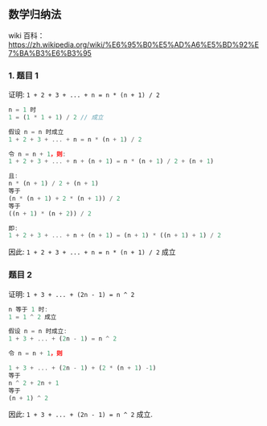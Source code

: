 ## 数学归纳法

wiki 百科：https://zh.wikipedia.org/wiki/%E6%95%B0%E5%AD%A6%E5%BD%92%E7%BA%B3%E6%B3%95


### 1. 题目 1
证明: `1 + 2 + 3 + ... + n = n * (n + 1) / 2`

```js
n = 1 时
1 = (1 * 1 + 1) / 2 // 成立

假设 n = n 时成立
1 + 2 + 3 + ... + n = n * (n + 1) / 2

令 n = n + 1，则:
1 + 2 + 3 + ... + n + (n + 1) = n * (n + 1) / 2 + (n + 1)

且:
n * (n + 1) / 2 + (n + 1)
等于
(n * (n + 1) + 2 * (n + 1)) / 2
等于
((n + 1) * (n + 2)) / 2

即:
1 + 2 + 3 + ... + n + (n + 1) = (n + 1) * ((n + 1) + 1) / 2
```
因此: `1 + 2 + 3 + ... + n = n * (n + 1) / 2` 成立

### 题目 2

证明: `1 + 3 + ... + (2n - 1) = n ^ 2`

```js
n 等于 1 时:
1 = 1 ^ 2 成立

假设 n = n 时成立:
1 + 3 + ... + (2n - 1) = n ^ 2

令 n = n + 1，则

1 + 3 + ... + (2n - 1) + (2 * (n + 1) -1)
等于
n ^ 2 + 2n + 1
等于
(n + 1) ^ 2
```
因此: `1 + 3 + ... + (2n - 1) = n ^ 2` 成立.
